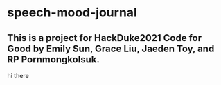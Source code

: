 # speech-mood-journal

## This is a project for HackDuke2021 Code for Good by Emily Sun, Grace Liu, Jaeden Toy, and RP Pornmongkolsuk. 
hi there
